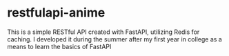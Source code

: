 # restfulapi-anime

This is a simple RESTful API created with FastAPI, utilizing Redis for caching. I developed it during the summer after my first year in college as a means to learn the basics of FastAPI
